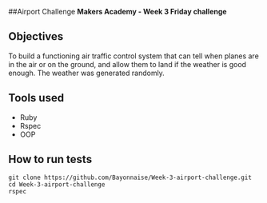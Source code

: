 ##Airport Challenge
**Makers Academy - Week 3 Friday challenge**

Objectives
--
To build a functioning air traffic control system that can tell when planes are in the air or on the ground, and allow them to land if the weather is good enough. The weather was generated randomly.

Tools used
--
- Ruby
- Rspec
- OOP

How to run tests
--
```shell
git clone https://github.com/Bayonnaise/Week-3-airport-challenge.git
cd Week-3-airport-challenge
rspec
```
